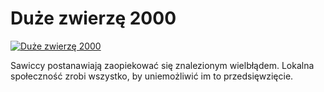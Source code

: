 Duże zwierzę 2000 
=============
[![Duże zwierzę 2000 ](http://vidos.pl/images/player.gif)](http://vidos.pl/duze-zwierze-2000)

 Sawiccy postanawiają zaopiekować się znalezionym wielbłądem. Lokalna społeczność zrobi wszystko, by uniemożliwić im to przedsięwzięcie.

